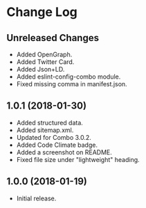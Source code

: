 # Change Log

## Unreleased Changes

* Added OpenGraph.
* Added Twitter Card.
* Added Json+LD.
* Added eslint-config-combo module.
* Fixed missing comma in manifest.json.

## 1.0.1 (2018-01-30)

* Added structured data.
* Added sitemap.xml.
* Updated for Combo 3.0.2.
* Added Code Climate badge.
* Added a screenshot on README.
* Fixed file size under "lightweight" heading.

## 1.0.0 (2018-01-19)

* Initial release.

